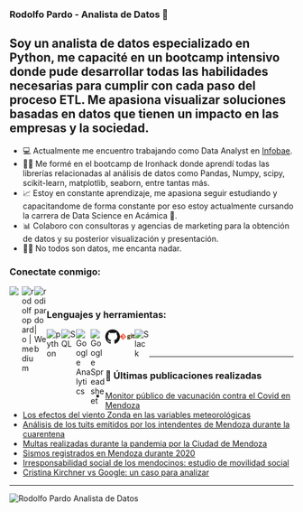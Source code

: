 ### Rodolfo Pardo - Analista de Datos 👋

## Soy un analista de datos especializado en Python, me capacité en un bootcamp intensivo donde pude desarrollar todas las habilidades necesarias para cumplir con cada paso del proceso ETL. Me apasiona visualizar soluciones basadas en datos que tienen un impacto en las empresas y la sociedad. 

- 💻 Actualmente me encuentro trabajando como Data Analyst en [Infobae](https://www.infobae.com).
- 👨‍🎓 Me formé en el bootcamp de Ironhack donde aprendí todas las librerías relacionadas al análisis de datos como Pandas, Numpy, scipy, scikit-learn, matplotlib, seaborn, entre tantas más.
- 📈 Estoy en constante aprendizaje, me apasiona seguir estudiando y capacitandome de forma constante por eso estoy actualmente cursando la carrera de Data Science en Acámica 🤣.
- 📊 Colaboro con consultoras y agencias de marketing para la obtención de datos y su posterior visualización y presentación.
- 🏊‍♂️ No todos son datos, me encanta nadar. 

### Conectate conmigo:

[<img align="left"  width="22px" src="https://cdn.jsdelivr.net/npm/simple-icons@3.4.0/icons/linkedin.svg" />](https://www.linkedin.com/in/rodolfopardo)

[<img align="left" alt="rodolfopardo | medium" width="22px" src="https://cdn.jsdelivr.net/npm/simple-icons@3.4.0/icons/medium.svg" />](https://medium.com/@rodolfopardo)

[<img align="left" alt="rodipardo | Web" width="22px" src="https://cdn.jsdelivr.net/npm/simple-icons@3.9.0/icons/javascript.svg" />](https://www.rodolfopardo.netlify.app)



<br />

### Lenguajes y herramientas:

<img align="left" alt="python" width="26px" src="https://cdn.jsdelivr.net/npm/simple-icons@3.4.0/icons/python.svg" />

<img align="left" alt="SQL" width="26px" src="https://cdn.jsdelivr.net/npm/simple-icons@3.4.0/icons/postgresql.svg" />

<img align="left" alt="Google Analytics" width="26px" src="https://cdn.jsdelivr.net/npm/simple-icons@3.9.0/icons/googleanalytics.svg" />

<img align="left" alt="Google Spreadsheet" width="26px" src="https://cdn.jsdelivr.net/npm/simple-icons@3.9.0/icons/googlesheets.svg" />

<img align="left" alt="GitHub" width="26px" src="https://raw.githubusercontent.com/github/explore/78df643247d429f6cc873026c0622819ad797942/topics/github/github.png" />

<img align="left" alt="Git" width="26px" src="https://raw.githubusercontent.com/github/explore/80688e429a7d4ef2fca1e82350fe8e3517d3494d/topics/git/git.png" />

<img align="left" alt="Slack" width="26px" src="https://cdn.jsdelivr.net/npm/simple-icons@3.9.0/icons/slack.svg" />

<br />
<br />


---

### 📕 Últimas publicaciones realizadas

<!-- BLOG-POST-LIST:START -->
* [Monitor público de vacunación contra el Covid en Mendoza](https://www.mdzol.com/sociedad/2021/4/20/estos-son-los-datos-de-la-vacunacion-contra-el-covid-en-mendoza-153586.html)
* [Los efectos del viento Zonda en las variables meteorológicas](https://medium.com/@rodolfopardo/los-incre%C3%ADbles-efectos-del-zonda-en-cada-una-de-las-variables-meteorol%C3%B3gicas-465e5b13e705)
* [Análisis de los tuits emitidos por los intendentes de Mendoza durante la cuarentena](https://medium.com/@rodolfopardo/twitter-es-su-voz-qu%C3%A9-dicen-y-a-qui%C3%A9n-le-hablan-los-intendentes-de-mendoza-949baad2313d)
* [Multas realizadas durante la pandemia por la Ciudad de Mendoza](https://rodolfopardo.netlify.app/works/mas-de-5000-multas-en-la-ciudad-de-mendoza-por-no-cumplir-con-la-prevencion-del-c)
* [Sismos registrados en Mendoza durante 2020](https://medium.com/@rodolfopardo/mendoza-registra-336-eventos-s%C3%ADsmicos-en-lo-que-va-de-este-2020-3ab69a62b620) 
* [Irresponsabilidad social de los mendocinos: estudio de movilidad social](https://medium.com/@rodolfopardo/google-demuestra-la-irresponsabilidad-social-de-los-mendocinos-en-fase-de-aislamiento-a7555de9f0b)
* [Cristina Kirchner vs Google: un caso para analizar](https://rodolfopardo.netlify.app/works/el-caso-cristina-kirchner-vs-google-deberia-alertar-a-todos-los-equipos-de-comuni)





<!-- BLOG-POST-LIST:END -->

---

<img align="left" alt="Rodolfo Pardo Analista de Datos" src="https://github-readme-stats.vercel.app/api?username=rodolfopardo&show_icons=true&hide_border=true" />

[medium]: https://medium.com/@rodolfopardo
[linkedin]: linkedin.com/in/rodolfopardo
